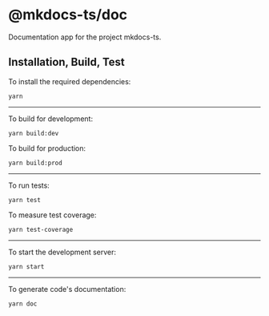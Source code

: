 # @mkdocs-ts/doc

Documentation app for the project mkdocs-ts.

<!-- no links provided -->

## Installation, Build, Test

To install the required dependencies:

```shell
yarn
```

---

To build for development:

```shell
yarn build:dev
```

To build for production:

```shell
yarn build:prod
```

---

<!-- no specific test configuration documented -->

To run tests:

```shell
yarn test
```

To measure test coverage:

```shell
yarn test-coverage
```

---

To start the development server:

```shell
yarn start
```

---

To generate code's documentation:

```shell
yarn doc
```
